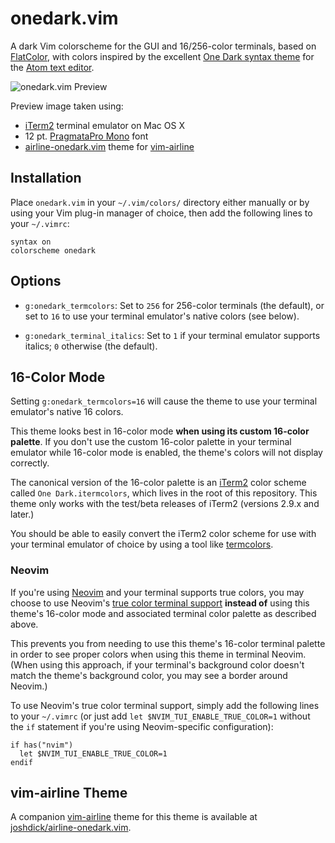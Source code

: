 # onedark.vim

A dark Vim colorscheme for the GUI and 16/256-color terminals, based on [FlatColor](https://github.com/MaxSt/FlatColor), with colors inspired by the excellent [One Dark syntax theme](https://github.com/atom/one-dark-syntax) for the [Atom text editor](https://atom.io).

![onedark.vim Preview](https://raw.githubusercontent.com/joshdick/onedark.vim/master/preview.png)

Preview image taken using:

* [iTerm2](https://iterm2.com/) terminal emulator on Mac OS X
* 12 pt. [PragmataPro Mono](http://www.fsd.it/fonts/pragmatapro.htm#.VlDa1q6rTOY) font
* [airline-onedark.vim](https://github.com/joshdick/airline-onedark.vim) theme for [vim-airline](https://github.com/bling/vim-airline)

## Installation

Place `onedark.vim` in your `~/.vim/colors/` directory either manually or by using your Vim plug-in manager of choice, then add the following lines to your `~/.vimrc`:

    syntax on
    colorscheme onedark

## Options

* `g:onedark_termcolors`: Set to `256` for 256-color terminals (the default), or set to `16` to use your terminal emulator's native colors (see below).

* `g:onedark_terminal_italics`: Set to `1` if your terminal emulator supports italics; `0` otherwise (the default).

## 16-Color Mode

Setting `g:onedark_termcolors=16` will cause the theme to use your terminal emulator's native 16 colors.

This theme looks best in 16-color mode **when using its custom 16-color palette**. If you don't use the custom 16-color palette in your terminal emulator while 16-color mode is enabled, the theme's colors will not display correctly.

The canonical version of the 16-color palette is an [iTerm2](https://iterm2.com) color scheme called `One Dark.itermcolors`, which lives in the root of this repository. This theme only works with the test/beta releases of iTerm2 (versions 2.9.x and later.)

You should be able to easily convert the iTerm2 color scheme for use with your terminal emulator of choice by using a tool like [termcolors](https://github.com/stayradiated/termcolors).

### Neovim

If you're using [Neovim](http://neovim.io) and your terminal supports true colors, you may choose to use Neovim's [true color terminal support](https://github.com/neovim/neovim/pull/2198) **instead of** using this theme's 16-color mode and associated terminal color palette as described above.

This prevents you from needing to use this theme's 16-color terminal palette in order to see proper colors when using this theme in terminal Neovim. (When using this approach, if your terminal's background color doesn't match the theme's background color, you may see a border around Neovim.)

To use Neovim's true color terminal support, simply add the following lines to your `~/.vimrc` (or just add `let $NVIM_TUI_ENABLE_TRUE_COLOR=1` without the `if` statement if you're using Neovim-specific configuration):

```vim
if has("nvim")
  let $NVIM_TUI_ENABLE_TRUE_COLOR=1
endif
```

## vim-airline Theme

A companion [vim-airline](https://github.com/bling/vim-airline) theme for this theme is available at [joshdick/airline-onedark.vim](https://github.com/joshdick/airline-onedark.vim).


